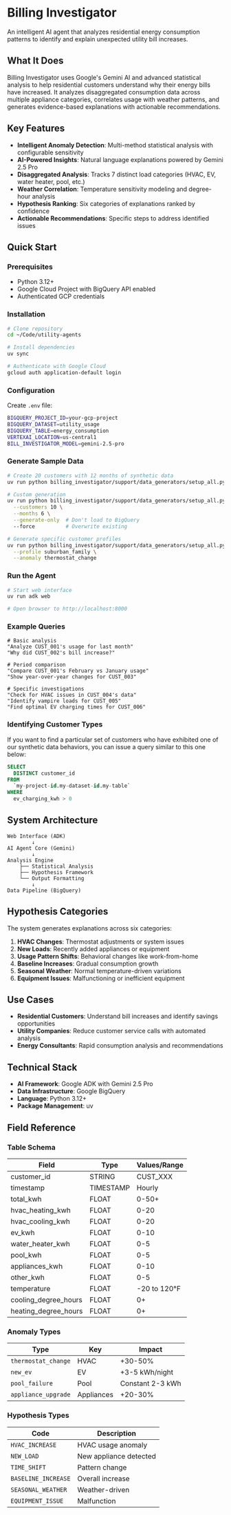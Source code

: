 # Billing Investigator

An intelligent AI agent that analyzes residential energy consumption patterns to identify and explain unexpected utility bill increases.

## What It Does

Billing Investigator uses Google's Gemini AI and advanced statistical analysis to help residential customers understand why their energy bills have increased. It analyzes disaggregated consumption data across multiple appliance categories, correlates usage with weather patterns, and generates evidence-based explanations with actionable recommendations.

## Key Features

-   **Intelligent Anomaly Detection**: Multi-method statistical analysis with configurable sensitivity
-   **AI-Powered Insights**: Natural language explanations powered by Gemini 2.5 Pro
-   **Disaggregated Analysis**: Tracks 7 distinct load categories (HVAC, EV, water heater, pool, etc.)
-   **Weather Correlation**: Temperature sensitivity modeling and degree-hour analysis
-   **Hypothesis Ranking**: Six categories of explanations ranked by confidence
-   **Actionable Recommendations**: Specific steps to address identified issues

## Quick Start

### Prerequisites

-   Python 3.12+
-   Google Cloud Project with BigQuery API enabled
-   Authenticated GCP credentials

### Installation

```bash
# Clone repository
cd ~/Code/utility-agents

# Install dependencies
uv sync

# Authenticate with Google Cloud
gcloud auth application-default login
```

### Configuration

Create `.env` file:

```bash
BIGQUERY_PROJECT_ID=your-gcp-project
BIGQUERY_DATASET=utility_usage
BIGQUERY_TABLE=energy_consumption
VERTEXAI_LOCATION=us-central1
BILL_INVESTIGATOR_MODEL=gemini-2.5-pro
```

### Generate Sample Data

```bash
# Create 20 customers with 12 months of synthetic data
uv run python billing_investigator/support/data_generators/setup_all.py

# Custom generation
uv run python billing_investigator/support/data_generators/setup_all.py \
  --customers 10 \
  --months 6 \
  --generate-only  # Don't load to BigQuery
  --force          # Overwrite existing

# Generate specific customer profiles
uv run python billing_investigator/support/data_generators/setup_all.py \
  --profile suburban_family \
  --anomaly thermostat_change
```

### Run the Agent

```bash
# Start web interface
uv run adk web

# Open browser to http://localhost:8000
```

### Example Queries

```
# Basic analysis
"Analyze CUST_001's usage for last month"
"Why did CUST_002's bill increase?"

# Period comparison
"Compare CUST_001's February vs January usage"
"Show year-over-year changes for CUST_003"

# Specific investigations
"Check for HVAC issues in CUST_004's data"
"Identify vampire loads for CUST_005"
"Find optimal EV charging times for CUST_006"
```

### Identifying Customer Types

If you want to find a particular set of customers who have exhibited one of our synthetic data behaviors, you can issue a query similar to this one below:

```sql
SELECT
  DISTINCT customer_id
FROM
  `my-project-id.my-dataset-id.my-table`
WHERE
  ev_charging_kwh > 0
```

## System Architecture

```
Web Interface (ADK)
        ↓
AI Agent Core (Gemini)
        ↓
Analysis Engine
    ├── Statistical Analysis
    ├── Hypothesis Framework
    └── Output Formatting
        ↓
Data Pipeline (BigQuery)
```

## Hypothesis Categories

The system generates explanations across six categories:

1. **HVAC Changes**: Thermostat adjustments or system issues
2. **New Loads**: Recently added appliances or equipment
3. **Usage Pattern Shifts**: Behavioral changes like work-from-home
4. **Baseline Increases**: Gradual consumption growth
5. **Seasonal Weather**: Normal temperature-driven variations
6. **Equipment Issues**: Malfunctioning or inefficient equipment

## Use Cases

-   **Residential Customers**: Understand bill increases and identify savings opportunities
-   **Utility Companies**: Reduce customer service calls with automated analysis
-   **Energy Consultants**: Rapid consumption analysis and recommendations

## Technical Stack

-   **AI Framework**: Google ADK with Gemini 2.5 Pro
-   **Data Infrastructure**: Google BigQuery
-   **Language**: Python 3.12+
-   **Package Management**: uv

## Field Reference

### Table Schema

| Field                | Type      | Values/Range |
| -------------------- | --------- | ------------ |
| customer_id          | STRING    | CUST_XXX     |
| timestamp            | TIMESTAMP | Hourly       |
| total_kwh            | FLOAT     | 0-50+        |
| hvac_heating_kwh     | FLOAT     | 0-20         |
| hvac_cooling_kwh     | FLOAT     | 0-20         |
| ev_kwh               | FLOAT     | 0-10         |
| water_heater_kwh     | FLOAT     | 0-5          |
| pool_kwh             | FLOAT     | 0-5          |
| appliances_kwh       | FLOAT     | 0-10         |
| other_kwh            | FLOAT     | 0-5          |
| temperature          | FLOAT     | -20 to 120°F |
| cooling_degree_hours | FLOAT     | 0+           |
| heating_degree_hours | FLOAT     | 0+           |

### Anomaly Types

| Type                | Key        | Impact           |
| ------------------- | ---------- | ---------------- |
| `thermostat_change` | HVAC       | +30-50%          |
| `new_ev`            | EV         | +3-5 kWh/night   |
| `pool_failure`      | Pool       | Constant 2-3 kWh |
| `appliance_upgrade` | Appliances | +20-30%          |

### Hypothesis Types

| Code                | Description            |
| ------------------- | ---------------------- |
| `HVAC_INCREASE`     | HVAC usage anomaly     |
| `NEW_LOAD`          | New appliance detected |
| `TIME_SHIFT`        | Pattern change         |
| `BASELINE_INCREASE` | Overall increase       |
| `SEASONAL_WEATHER`  | Weather-driven         |
| `EQUIPMENT_ISSUE`   | Malfunction            |
